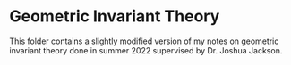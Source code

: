 # Geometric Invariant Theory

This folder contains a slightly modified version of my notes on geometric invariant theory done in summer 2022 supervised by Dr. Joshua Jackson.
